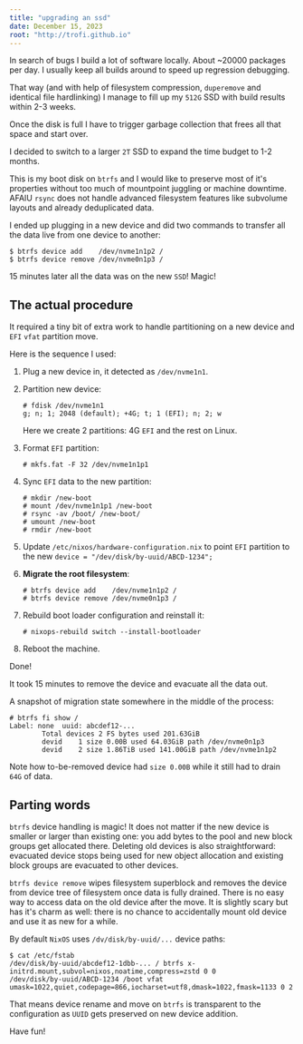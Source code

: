 ```yaml
---
title: "upgrading an ssd"
date: December 15, 2023
root: "http://trofi.github.io"
---
```


In search of bugs I build a lot of software locally. About ~20000
packages per day. I usually keep all builds around to speed up
regression debugging.

That way (and with help of filesystem compression, `duperemove` and
identical file hardlinking) I manage to fill up my `512G` SSD with build
results within 2-3 weeks.

Once the disk is full I have to trigger garbage collection that frees
all that space and start over.

I decided to switch to a larger `2T` SSD to expand the time budget to
1-2 months.

This is my boot disk on `btrfs` and I would like to preserve most of
it's properties without too much of mountpoint juggling or machine
downtime. AFAIU `rsync` does not handle advanced filesystem features
like subvolume layouts and already deduplicated data.

I ended up plugging in a new device and did two commands to transfer all
the data live from one device to another:

```
$ btrfs device add    /dev/nvme1n1p2 /
$ btrfs device remove /dev/nvme0n1p3 /
```

15 minutes later all the data was on the new `SSD`! Magic!

## The actual procedure

It required a tiny bit of extra work to handle partitioning on a new
device and `EFI` `vfat` partition move.

Here is the sequence I used:

1. Plug a new device in, it detected as `/dev/nvme1n1`.
2. Partition new device:
   ```
   # fdisk /dev/nvme1n1
   g; n; 1; 2048 (default); +4G; t; 1 (EFI); n; 2; w
   ```

   Here we create 2 partitions: 4G `EFI` and the rest on Linux.

3. Format `EFI` partition:

   ```
   # mkfs.fat -F 32 /dev/nvme1n1p1
   ```
4. Sync `EFI` data to the new partition:

   ```
   # mkdir /new-boot
   # mount /dev/nvme1n1p1 /new-boot
   # rsync -av /boot/ /new-boot/
   # umount /new-boot
   # rmdir /new-boot
   ```
5. Update `/etc/nixos/hardware-configuration.nix` to point `EFI`
   partition to the new `device = "/dev/disk/by-uuid/ABCD-1234";`
6. **Migrate the root filesystem**:

   ```
   # btrfs device add    /dev/nvme1n1p2 /
   # btrfs device remove /dev/nvme0n1p3 /
   ```
7. Rebuild boot loader configuration and reinstall it:
   ```
   # nixops-rebuild switch --install-bootloader
   ```
8. Reboot the machine.

Done!

It took 15 minutes to remove the device and evacuate all the data out.

A snapshot of migration state somewhere in the middle of the process:

```
# btrfs fi show /
Label: none  uuid: abcdef12-...
        Total devices 2 FS bytes used 201.63GiB
        devid    1 size 0.00B used 64.03GiB path /dev/nvme0n1p3
        devid    2 size 1.86TiB used 141.00GiB path /dev/nvme1n1p2
```

Note how to-be-removed device had `size 0.00B` while it still had to
drain `64G` of data.

## Parting words

`btrfs` device handling is magic! It does not matter if the new device
is smaller or larger than existing one: you add bytes to the pool and
new block groups get allocated there. Deleting old devices is also
straightforward: evacuated device stops being used for new object
allocation and existing block groups are evacuated to other devices.

`btrfs device remove` wipes filesystem superblock and removes the device
from device tree of filesystem once data is fully drained. There is no
easy way to access data on the old device after the move. It is slightly
scary but has it's charm as well: there is no chance to accidentally
mount old device and use it as new for a while.

By default `NixOS` uses `/dv/disk/by-uuid/...` device paths:

```
$ cat /etc/fstab
/dev/disk/by-uuid/abcdef12-1dbb-... / btrfs x-initrd.mount,subvol=nixos,noatime,compress=zstd 0 0
/dev/disk/by-uuid/ABCD-1234 /boot vfat umask=1022,quiet,codepage=866,iocharset=utf8,dmask=1022,fmask=1133 0 2
```

That means device rename and move on `btrfs` is transparent to the
configuration as `UUID` gets preserved on new device addition.

Have fun!
